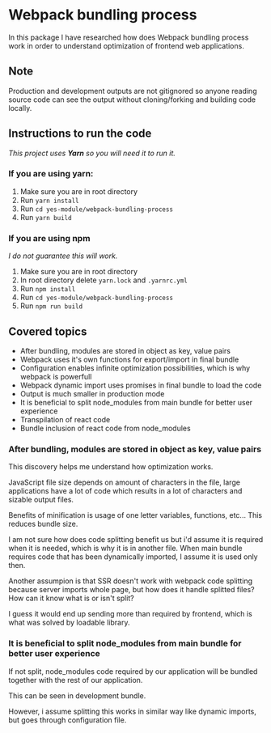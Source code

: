 # Webpack bundling process

In this package I have researched how does Webpack bundling process work in order to understand optimization of frontend web applications.

## Note

Production and development outputs are not gitignored so anyone reading source code can see the output without cloning/forking and building code locally.

## Instructions to run the code

_This project uses **Yarn** so you will need it to run it._

### If you are using yarn:

1. Make sure you are in root directory
2. Run `yarn install`
3. Run `cd yes-module/webpack-bundling-process`
4. Run `yarn build`

### If you are using npm

_I do not guarantee this will work._

1. Make sure you are in root directory
2. In root directory delete `yarn.lock` and `.yarnrc.yml`
3. Run `npm install`
4. Run `cd yes-module/webpack-bundling-process`
5. Run `npm run build`

## Covered topics

- After bundling, modules are stored in object as key, value pairs
- Webpack uses it's own functions for export/import in final bundle
- Configuration enables infinite optimization possibilities, which is why webpack is powerfull
- Webpack dynamic import uses promises in final bundle to load the code
- Output is much smaller in production mode
- It is beneficial to split node_modules from main bundle for better user experience
- Transpilation of react code
- Bundle inclusion of react code from node_modules

### After bundling, modules are stored in object as key, value pairs

This discovery helps me understand how optimization works.

JavaScript file size depends on amount of characters in the file, large applications have a lot of code which results in a lot of characters and sizable output files.

Benefits of minification is usage of one letter variables, functions, etc... This reduces bundle size.

I am not sure how does code splitting benefit us but i'd assume it is required when it is needed, which is why it is in another file. When main bundle requires code that has been dynamically imported, I assume it is used only then.

Another assumpion is that SSR doesn't work with webpack code splitting because server imports whole page, but how does it handle splitted files? How can it know what is or isn't split?

I guess it would end up sending more than required by frontend, which is what was solved by loadable library.

### It is beneficial to split node_modules from main bundle for better user experience

If not split, node_modules code required by our application will be bundled together with the rest of our application.

This can be seen in development bundle.

However, i assume splitting this works in similar way like dynamic imports, but goes through configuration file.
